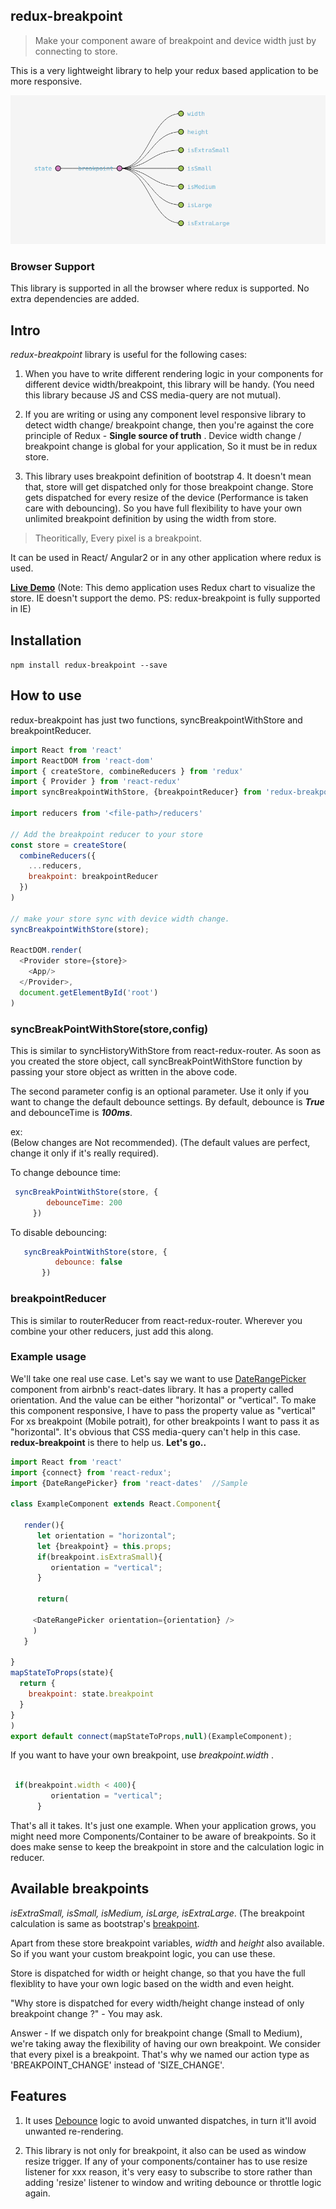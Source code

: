 ## redux-breakpoint

> Make your component aware of breakpoint and device width just by connecting to store.

This is a very lightweight  library to help your redux based application to be more responsive. 

![Store State](https://github.com/bala94/bala94.github.io/blob/master/store.png)

### Browser Support
This library is supported in all the browser where redux is supported. No extra dependencies are added.



## Intro

   _redux-breakpoint_  library is useful for the following cases:




1) When you have to write different rendering logic in your components for different device width/breakpoint, this library will be handy. (You need this library because JS and CSS media-query are not mutual). 

2) If you are writing or using any component level responsive library to detect width change/ breakpoint change, then you're against the core principle of Redux - **Single source of truth** .  Device width change / breakpoint change is global for your application, So it must be in redux store.

3) This library uses breakpoint definition of bootstrap 4. It doesn't mean that, store will get dispatched only for those breakpoint change. Store gets dispatched for every resize of the device (Performance is taken care with debouncing). So you have full flexibility to have your own unlimited breakpoint definition by using the width from store.

> Theoritically, Every pixel is a breakpoint. 

It can be used in React/ Angular2 or in any other application where redux is used.

**[Live Demo](https://bala94.github.io/)**  (Note: This demo application uses Redux chart to visualize the store. IE doesn't support the demo. PS: redux-breakpoint is fully supported in IE) 


## Installation

`npm install redux-breakpoint --save`

## How to use

redux-breakpoint has just two functions, syncBreakpointWithStore and breakpointReducer.

```js
import React from 'react'
import ReactDOM from 'react-dom'
import { createStore, combineReducers } from 'redux'
import { Provider } from 'react-redux'
import syncBreakpointWithStore, {breakpointReducer} from 'redux-breakpoint'

import reducers from '<file-path>/reducers'

// Add the breakpoint reducer to your store
const store = createStore(
  combineReducers({
    ...reducers,
    breakpoint: breakpointReducer
  })
)

// make your store sync with device width change.
syncBreakpointWithStore(store);

ReactDOM.render(
  <Provider store={store}>
    <App/>
  </Provider>,
  document.getElementById('root')
)
```

 


###  syncBreakPointWithStore(store,config) 
  This is similar to syncHistoryWithStore from react-redux-router.
  As soon as you created the store object, call syncBreakPointWithStore function by passing your store object as written in the above code.

  The second parameter config is an optional parameter. Use it only if you want to change the default debounce settings.
  By default, debounce is **_True_** and debounceTime is _**100ms**_. 

  ex:  
  (Below changes are Not recommended). (The default values are perfect, change it only if it's really required).

  To change debounce time:

  ```js
   syncBreakPointWithStore(store, {
          debounceTime: 200
       })
  ```
  
  To disable debouncing:

```js
   syncBreakPointWithStore(store, {
          debounce: false
       })
```  



### breakpointReducer
  This is similar to routerReducer from react-redux-router. Wherever you combine your other reducers, just add this along. 


### Example usage
  We'll take one real use case. Let's say we want to use [DateRangePicker](https://github.com/airbnb/react-dates) component from airbnb's react-dates library.
  It has a property called orientation. And the value can be either "horizontal" or "vertical". To make this component responsive, I have to pass the property value as "vertical" For xs breakpoint (Mobile potrait), for other breakpoints I want to pass it as "horizontal". It's obvious that CSS media-query can't help in this case. **redux-breakpoint** is there to help us.  **Let's go..**
  

```js
import React from 'react'
import {connect} from 'react-redux';
import {DateRangePicker} from 'react-dates'  //Sample

class ExampleComponent extends React.Component{
  
   render(){
      let orientation = "horizontal";
      let {breakpoint} = this.props;
      if(breakpoint.isExtraSmall){
         orientation = "vertical";
      } 
       
      return(

     <DateRangePicker orientation={orientation} /> 
     )
   }

}
mapStateToProps(state){ 
  return {
    breakpoint: state.breakpoint
  }
}
)
export default connect(mapStateToProps,null)(ExampleComponent);
```

If you want to have your own breakpoint, use _breakpoint.width_ .

```js

 if(breakpoint.width < 400){
         orientation = "vertical";
      } 

```

That's all it takes. It's just one example. When your application grows, you might need more Components/Container to be aware of breakpoints. So it does make sense to keep the breakpoint in store and the calculation logic in reducer.

 

## Available breakpoints
   _isExtraSmall, isSmall, isMedium, isLarge, isExtraLarge_. (The breakpoint calculation is same as bootstrap's [breakpoint](https://v4-alpha.getbootstrap.com/layout/overview/).

   Apart from these store breakpoint variables,  _width_  and _height_ also available. So if you want your custom breakpoint logic, you can use these. 

   Store is dispatched for width or height change, so that you have the full flexiblity to have your own logic based on the width and even height.
   
   "Why store is dispatched for every width/height change instead of only breakpoint change ?" - You may ask. 

   Answer - If we dispatch only for breakpoint change (Small to Medium), we're taking away the flexibility of having our own breakpoint. We consider that every pixel is a breakpoint. That's why we named our action type as 'BREAKPOINT_CHANGE' instead of 'SIZE_CHANGE'.



## Features
1. It uses [Debounce](https://medium.com/@_jh3y/throttling-and-debouncing-in-javascript-b01cad5c8edf) logic to avoid unwanted dispatches, in turn it'll avoid unwanted re-rendering.

2. This library is not only for breakpoint, it also can be used as window resize trigger. If any of your components/container has to use resize listener for xxx reason, it's very easy to subscribe to store rather than adding 'resize' listener to window and writing debounce or throttle logic again.  




